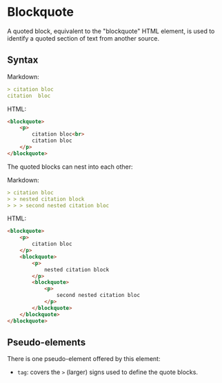 
# Blockquote  

A quoted block, equivalent to the "blockquote" HTML element, is used to identify a quoted section of text from another source.

## Syntax

Markdown: 

``` markdown 
> citation bloc    
citation  bloc
```

HTML:

``` html
<blockquote>
    <p>
        citation bloc<br>
        citation bloc
    </p>
</blockquote>
```

The quoted blocks can nest into each other:

Markdown:

``` markdown 
> citation bloc    
> > nested citation block
> > > second nested citation bloc
```

HTML:

``` html
<blockquote>
    <p>
        citation bloc
    </p>
    <blockquote>
        <p>
            nested citation block
        </p>
        <blockquote>
            <p>
                second nested citation bloc
            </p>
        </blockquote>
    </blockquote>
</blockquote>
```

## Pseudo-elements  

There is one pseudo-element offered by this element:

- `tag`: covers the `>` (larger) signs used to define the quote blocks.

